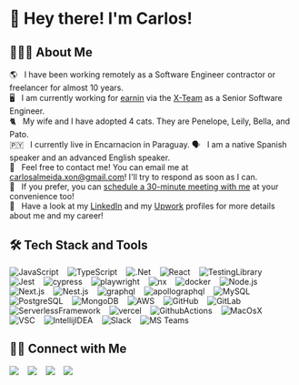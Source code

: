 # 👋 Hey there! I'm Carlos!

## 👨🏻‍💻 About Me

🌎 &nbsp; I have been working remotely as a Software Engineer contractor or freelancer for almost 10 years.\
🖥️ &nbsp; I am currently working for [earnin](https://www.earnin.com/) via the [X-Team](https://x-team.com/) as a Senior Software Engineer.\
🐈 &nbsp; My wife and I have adopted 4 cats. They are Penelope, Leily, Bella, and Pato.\
🇵🇾 &nbsp; I currently live in Encarnacion in Paraguay. 
🗣️ &nbsp; I am a native Spanish speaker and an advanced English speaker.\
📨 &nbsp; Feel free to contact me! You can email me at [carlosalmeida.xon@gmail.com](mailto:carlosalmeida.xon@gmail.com)! I'll try to respond as soon as I can.\
📅 &nbsp; If you prefer, you can [schedule a 30-minute meeting with me](https://calendly.com/kararade/30min) at your convenience too! \
📄 &nbsp; Have a look at my [LinkedIn](https://www.linkedin.com/in/kararade/) and my [Upwork](https://www.upwork.com/freelancers/kararade) profiles for more details about me and my career!

## 🛠 Tech Stack and Tools

![JavaScript](https://img.shields.io/badge/-JavaScript-05122A?style=flat&logo=javascript&labelColor=000000)&nbsp;&nbsp;&nbsp;
![TypeScript](https://img.shields.io/badge/-TypeScript-05122A?style=flat&logo=typescript&labelColor=000000)&nbsp;&nbsp;&nbsp;
![.Net](https://img.shields.io/badge/-.Net-05122A?style=flat&logo=dotnet&labelColor=512BD4)&nbsp;&nbsp;&nbsp;
![React](https://img.shields.io/badge/-React.js-05122A?style=flat&logo=react&labelColor=000000)&nbsp;&nbsp;&nbsp;
![TestingLibrary](https://img.shields.io/badge/-Testing_Library-05122A?style=flat&logo=testinglibrary&labelColor=000000)&nbsp;&nbsp;&nbsp;
![Jest](https://img.shields.io/badge/-Jest-05122A?style=flat&logo=jest&labelColor=C21325)&nbsp;&nbsp;&nbsp;
![cypress](https://img.shields.io/badge/-Cypress-05122A?style=flat&logo=cypress&labelColor=17202c)&nbsp;&nbsp;&nbsp;
![playwright](https://img.shields.io/badge/-Playwright-05122A?style=flat&logo=playwright&labelColor=000000)&nbsp;&nbsp;&nbsp;
![nx](https://img.shields.io/badge/-Nx-05122A?style=flat&logo=nx&labelColor=000000)&nbsp;&nbsp;&nbsp;
![docker](https://img.shields.io/badge/-docker-05122A?style=flat&logo=docker&labelColor=000000)&nbsp;&nbsp;&nbsp;
![Node.js](https://img.shields.io/badge/-Node.js-05122A?style=flat&logo=node.js&labelColor=000000)&nbsp;&nbsp;&nbsp;
![Next.js](https://img.shields.io/badge/-Next.js-05122A?style=flat&logo=next.js&labelColor=000000)&nbsp;&nbsp;&nbsp;
![Nest.js](https://img.shields.io/badge/-Nest.js-05122A?style=flat&logo=nestjs&labelColor=E0234E)&nbsp;&nbsp;&nbsp;
![graphql](https://img.shields.io/badge/-GraphQL-05122A?style=flat&logo=graphql&labelColor=E10098)&nbsp;&nbsp;&nbsp;
![apollographql](https://img.shields.io/badge/-Apollo_GraphQL-05122A?style=flat&logo=apollographql&labelColor=E50695)&nbsp;&nbsp;&nbsp;
![MySQL](https://img.shields.io/badge/-MySQL-05122A?style=flat&logo=MySQL&labelColor=000000)&nbsp;&nbsp;&nbsp;
![PostgreSQL](https://img.shields.io/badge/-PostgreSQL-05122A?style=flat&logo=PostgreSQL&labelColor=000000)&nbsp;&nbsp;&nbsp;
![MongoDB](https://img.shields.io/badge/-MongoDB-05122A?style=flat&logo=MongoDB&labelColor=000000)&nbsp;&nbsp;&nbsp;
![AWS](https://img.shields.io/badge/-AWS-05122A?style=flat&logo=amazonaws&labelColor=000000)&nbsp;&nbsp;&nbsp;
![GitHub](https://img.shields.io/badge/-GitHub-05122A?style=flat&logo=github&labelColor=000000)&nbsp;&nbsp;&nbsp;
![GitLab](https://img.shields.io/badge/-GitLab-05122A?style=flat&logo=gitlab&labelColor=000000)&nbsp;&nbsp;&nbsp;
![ServerlessFramework](https://img.shields.io/badge/-Serverless_Framework-05122A?style=flat&logo=serverless&labelColor=000000)&nbsp;&nbsp;&nbsp;
![vercel](https://img.shields.io/badge/-Vercel-05122A?style=flat&logo=vercel&labelColor=000000)&nbsp;&nbsp;&nbsp;
![GithubActions](https://img.shields.io/badge/-Github_Actions-05122A?style=flat&logo=githubactions&labelColor=000000)&nbsp;&nbsp;&nbsp;
![MacOsX](https://img.shields.io/badge/-Mac_OS_X-05122A?style=flat&logo=macos&labelColor=000000)&nbsp;&nbsp;&nbsp;
![VSC](https://img.shields.io/badge/-Visual_Studio_Code-05122A?style=flat&logo=visualstudiocode&labelColor=007ACC)&nbsp;&nbsp;&nbsp;
![IntellijIDEA](https://img.shields.io/badge/-Intellij_IDEA-05122A?style=flat&logo=intellijidea&labelColor=000000)&nbsp;&nbsp;&nbsp;
![Slack](https://img.shields.io/badge/-Slack-05122A?style=flat&logo=Slack&labelColor=4A154B)&nbsp;&nbsp;&nbsp;
![MS Teams](https://img.shields.io/badge/-MS_Teams-05122A?style=flat&logo=microsoftteams&labelColor=000000)&nbsp;&nbsp;&nbsp;


## 🤝🏻 Connect with Me

<a href="https://linkedin.com/in/kararade"><img src="https://img.shields.io/badge/-Carlos_Almeida-05122A?style=flat&logo=linkedin&labelColor=000000"/></a>&nbsp;&nbsp;&nbsp;
<a href="mailto:carlosalmeida.xon@gmail.com"><img src="https://img.shields.io/badge/-carlosalmeida.xon@gmail.com-05122A?style=flat&logo=gmail&labelColor=000000"/></a>&nbsp;&nbsp;&nbsp;
<a href="https://www.upwork.com/freelancers/kararade"><img src="https://img.shields.io/badge/-Hire_me_on_Upwork!_-05122A?style=flat&logo=upwork&labelColor=000000"/></a>&nbsp;&nbsp;&nbsp;
<a href="https://calendly.com/kararade/30min"><img src="https://img.shields.io/badge/-Schedule_a_meeting_with_me!-05122A?style=flat&logo=googlecalendar&labelColor=ffffff"/></a>
